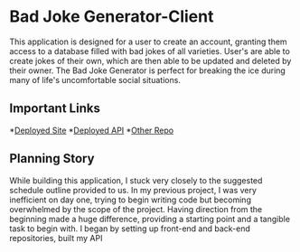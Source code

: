 
# Bad Joke Generator-Client

This application is designed for a user to create an account, granting them access to a database filled with bad jokes of all varieties. User's are able to create jokes of their own, which are then able to be updated and deleted by their owner. The Bad Joke Generator is perfect for breaking the ice during many of life's uncomfortable social situations.

## Important Links

*[Deployed Site](https://gr3gburk3.github.io/Bad-Joke-client/)
*[Deployed API](https://rocky-spire-56088.herokuapp.com/jokes)
*[Other Repo](https://github.com/gr3gburk3/Bad-Joke-API)

## Planning Story

While building this application, I stuck very closely to the suggested schedule outline provided to us. In my previous project, I was very inefficient on day one, trying to begin writing code but becoming overwhelmed by the scope of the project. Having direction from the beginning made a huge difference, providing a starting point and a tangible task to begin with. I began by setting up front-end and back-end repositories, built my API 


